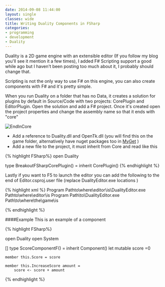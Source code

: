 ```yaml
---
date: 2014-09-08 11:44:00
layout: single
classes: wide
title: Writing Duality Components in FSharp
categories:
- programming 
- development
- Duality
---
```



Duality is a 2D game engine with an extensible editor (If you follow my blog you'll see it mention it a few times), I added F# Scripting support a good while ago but I haven't been posting too much about it, I probably should change that. 

Scripting is not the only way to use F# on this engine, you can also create components with F# and it's pretty simple.

When you run Duality on a folder that has no Data, it creates a solution for plugins by default in Source/Code with two projects: CorePlugin and EditorPlugin. Open the solution and add a F# project. Once it's created open the project properties and change the assembly name so that it ends with "core"

![EndInCore](http://i.imgur.com/ygczgM7.png)

* Add a reference to Duality.dll and OpenTk.dll (you will find this on the game folder, alternatively have nuget packages too in [MyGet](https://www.myget.org/F/6416d9912a7c4d46bc983870fb440d25/) )
* Add a new file to the project, it must inherit from Core and read like this 

{% highlight FSharp%}
open Duality

type BreakoutFSharpCorePlugin() = 
    inherit CorePlugin()
{% endhighlight %}

Lastly if you want to F5 to launch the editor you can add the following to the end of Editor.csproj.user file (replace DualityEditor.exe locations )

{% highlight xml %}
  </PropertyGroup>
  <PropertyGroup Condition="'$(Configuration)|$(Platform)' == 'Debug|AnyCPU'">
    <StartAction>Program</StartAction>
    <StartProgram>Pathto\where\editor\is\DualityEditor.exe</StartProgram>
    <StartWorkingDirectory>Pathto\where\editor\is</StartWorkingDirectory>
  </PropertyGroup>
<PropertyGroup Condition="'$(Configuration)|$(Platform)' == 'Release|AnyCPU'">
    <StartAction>Program</StartAction>
    <StartProgram>Path\to\DualityEditor.exe</StartProgram>
    <StartWorkingDirectory>Path\to\where\the\game\is</StartWorkingDirectory>
  </PropertyGroup>

{% endhighlight %}

####Example
This is an example of a component

{% highlight FSharp%}

open Duality
open System

[<Serializable>]
type ScoreComponentF() = 
    inherit Component()
    let mutable score =0

    member this.Score = score
    
    member this.IncreaseScore amount =
        score <- score + amount  


{% endhighlight %}
